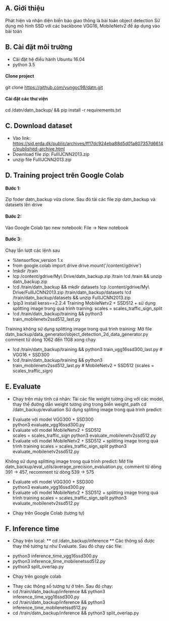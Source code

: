 ## A. Giới thiệu
Phát hiện và nhận diện biển báo giao thông là bài toán object detection
Sử dụng mô hình SSD với các backbone VGG16, MobileNetv2 để áp dụng vào bài toán
## B. Cài đặt môi trường
- Cài đặt hệ điều hành Ubuntu 16.04
- python 3.5
#### Clone project
  git clone https://github.com/vungoc98/datn.git
#### Cài đặt các thư viện
  cd /datn/datn_backup/ && pip install -r requirements.txt
## C. Download dataset
- Vào link: https://sid.erda.dk/public/archives/ff17dc924eba88d5d01a807357d6614c/published-archive.html
- Download file zip: FullIJCNN2013.zip
- unzip file FullIJCNN2013.zip
## D. Training project trên Google Colab
#### Bước 1:
  Zip foder datn_backup vừa clone. Sau đó tải các file zip datn_backup và datasets lên drive
#### Bước 2: 
  Vào Google Colab tạo new notebook: File -> New notebook
#### Bước 3: 
  Chạy lần lượt các lệnh sau
  - %tensorflow_version 1.x
  - from google.colab import drive
    drive.mount('/content/gdrive')
  - !mkdir /train
  - !cp /content/gdrive/My\ Drive/datn_backup.zip /train
    !cd /train && unzip datn_backup.zip
  - !cd /train/datn_backup && mkdir datasets 
    !cp /content/gdrive/My\ Drive/FullIJCNN2013.zip /train/datn_backup/datasets
    !cd /train/datn_backup/datasets && unzip FullIJCNN2013.zip
  - !pip3 install keras==2.2.4
 Training MobileNetv2 + SSD512 + sử dụng splitting image trong quá trình training:
    scales = scales_traffic_sign_split
  - !cd /train/datn_backup/training && python3 train_mobilenetv2ssd512_last.py
  
 Training không sử dụng splitting image trong quá trình training:
 Mở file datn_backup/data_generator/object_detection_2d_data_generator.py comment từ dòng 1062 đến 1108 xong chạy
  - !cd /train/datn_backup/training && python3 train_vgg16ssd300_last.py # VGG16 + SSD300 
  - !cd /train/datn_backup/training && python3 train_mobilenetv2ssd512_last.py # MobileNetv2 + SSD512 (scales = scales_traffic_sign)
 ## E. Evaluate
 * Chạy trên máy tính cá nhân:
 Tải các file weight tương ứng với các model, thay thế đường dẫn weight tương ứng trong biến weight_path
 cd /datn_backup/evaluation
 Sử dụng spliting image trong quá trình predict:
 + Evaluate với model VGG300 + SSD300  
 python3 evaluate_vgg16ssd300.py
 + Evaluate với model MobileNetv2 + SSD512  
 scales = scales_traffic_sign
 python3 evaluate_mobilenetv2ssd512.py 
 + Evaluate với model MobileNetv2 + SSD512 + splitting image trong quá trình training 
 scales = scales_traffic_sign_split
 python3 evaluate_mobilenetv2ssd512.py
 
  Không sử dụng splitting image trong quá trình predict:
  Mở file datn_backup/eval_utils/average_precision_evaluation.py, comment từ dòng 391 -> 457, recomment từ dòng 539 -> 575
 + Evaluate với model VGG300 + SSD300  
 python3 evaluate_vgg16ssd300.py 
 + Evaluate với model MobileNetv2 + SSD512 + splitting image trong quá trình training 
 scales = scales_traffic_sign_split
 python3 evaluate_mobilenetv2ssd512.py
 
 * Chạy trên Google Colab (tương tự)
 
 ## F. Inference time
 * Chạy trên local:
 ** cd /datn_backup/inference
 ** Các thông số được thay thế tương tự như Evaluate. Sau đó chạy các file:
 
  + python3 inference_time_vgg16ssd300.py
  + python3 inference_time_mobilenetssd512.py
  + python3 split_overlap.py
 
 - Chạy trên google colab
  + Thay các thông số tương tự ở trên. Sau đó chạy:
  + cd /train/datn_backup/inference && python3 inference_time_vgg16ssd300.py
  + cd /train/datn_backup/inference && python3 inference_time_mobilenetssd512.py
  + cd /train/datn_backup/inference && python3 split_overlap.py
